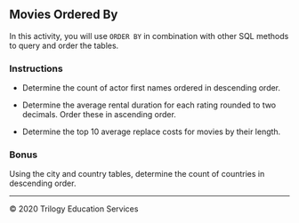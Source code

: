 ## Movies Ordered By

In this activity, you will use `ORDER BY` in combination with other SQL methods to query and order the tables.

### Instructions

* Determine the count of actor first names ordered in descending order.

* Determine the average rental duration for each rating rounded to two decimals. Order these in ascending order.

* Determine the top 10 average replace costs for movies by their length.

### Bonus

Using the city and country tables, determine the count of countries in descending order.

---

© 2020 Trilogy Education Services
